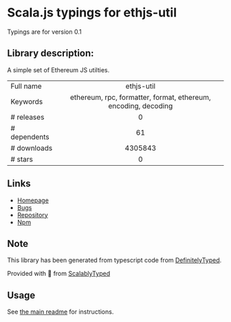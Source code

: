 
# Scala.js typings for ethjs-util

Typings are for version 0.1

## Library description:
A simple set of Ethereum JS utilties.

|                    |                 |
| ------------------ | :-------------: |
| Full name          | ethjs-util |
| Keywords           | ethereum, rpc, formatter, format, ethereum, encoding, decoding |
| # releases         | 0 |
| # dependents       | 61 |
| # downloads        | 4305843 |
| # stars            | 0 |

## Links
- [Homepage](https://github.com/ethjs/ethjs-util#readme)
- [Bugs](https://github.com/ethjs/ethjs-util/issues)
- [Repository](https://github.com/ethjs/ethjs-util)
- [Npm](https://www.npmjs.com/package/ethjs-util)
    


## Note
This library has been generated from typescript code from [DefinitelyTyped](https://definitelytyped.org).

Provided with :purple_heart: from [ScalablyTyped](https://github.com/oyvindberg/ScalablyTyped)

## Usage
See [the main readme](../../readme.md) for instructions.


